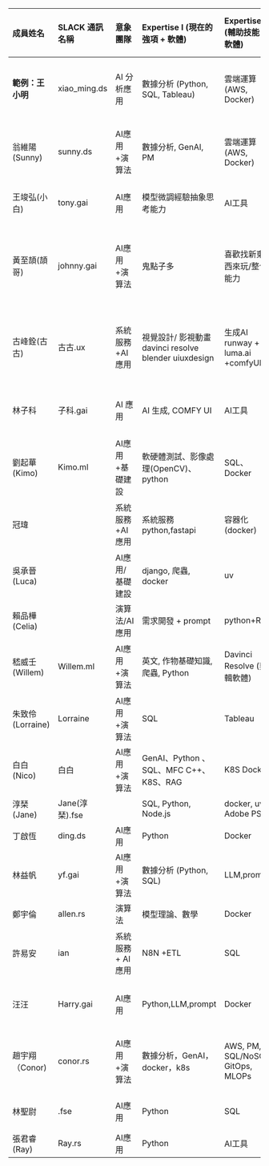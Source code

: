 | 成員姓名 | SLACK 通訊名稱 | 意象團隊 | Expertise I (現在的強項 + 軟體) | Expertise II (輔助技能 + 軟體) | Expertise III (有興趣想學 + 軟體) | 發展職位 (Career Path) | Notion 帳號 | 資策會班級 |
| :--- | :--- | :--- | :--- | :--- | :--- | :--- | :--- | :--- |
| **範例：王小明** | xiao_ming.ds | AI 分析應用 | 數據分析 (Python, SQL, Tableau) | 雲端運算 (AWS, Docker) | 生成式 AI (LangChain, GPT) | 資料科學家 → 生成式 AI 工程師 | xxx@gmail.com | AIPE01 |
| 翁維陽(Sunny) | sunny.ds | AI應用+演算法 | 數據分析, GenAI, PM | 雲端運算 (AWS, Docker) | 生成式 AI (LangChain, GPT) | 資料科學家 → 生成式 AI 工程師 | | BDSE |
| 王竣弘(小白) | tony.gai | AI應用 | 模型微調經驗抽象思考能力 | AI工具 | 影像辨識，生成，整合應用 | AI科學家 | a0936880824@gmail.com | AIPE01 |
| 黃至頡(頡哥) | johnny.gai | AI應用+演算法 | 鬼點子多 | 喜歡找新東西來玩/整合能力 | AI工具 | 演算法相關 我想自己改工具 AI工程師 → 未知 | yhsuan06@gmail.com | AIPE01 |
| 古峰銓(古古) | 古古.ux | 系統服務 +AI應用 | 視覺設計/ 影視動畫 davinci resolve blender uiuxdesign | 生成AI runway + luma.ai +comfyUI | python後端 react前端 | AI視覺設計師/ AI應用工程師/ 專案經理 | kuphoto1995@gmail.com | AIPE01 |
| 林子科 | 子科.gai | AI 應用 | AI 生成, COMFY UI | AI工具 | 影像辨識工程師, OPEN CV | AI 工程師 → 視覺化工程師 | felixthecat860212@gmail.com | AIPE01 |
| 劉起華(Kimo) | Kimo.ml | AI應用+基礎建設 | 軟硬體測試、影像處理(OpenCV)、python | SQL、Docker | 生成式 AI、node.js | AI 工程師 | t85093733@gmail.com | AIPE01 |
| 冠瑋 | | 系統服務+AI應用 | 系統服務python,fastapi | 容器化(docker) | CI/CD k8s MLflow | 系統架構師 系統設計師 | bheadwei0910@gmail.com | AIPE01 |
| 吳承晉(Luca) | | AI應用/基礎建設 | django, 爬蟲, docker | uv | k8s | AI應用+後端 | xx61509xx@gmail.com | AIPE01 |
| 賴品樺(Celia) | | 演算法/AI應用 | 需求開發 + prompt | python+RAG | MLOps | 資料科學家 | ruby05210521@gmail.com | AIPE01 |
| 嵇威壬(Willem) | Willem.ml | AI應用+演算法 | 英文, 作物基礎知識, 爬蟲, Python | Davinci Resolve (剪輯軟體) | Machine Learning, Data ETL, Deep learning | 數據分析師 | giwalrian50902@gmail.com | AIPE01 |
| 朱致伶(Lorraine) | Lorraine | AI應用+演算法 | SQL | Tableau | ML/DL、Spark、k8s | 數據分析師→資料科學家 | snow40718@gmail.com | AIPE01 |
| 白白(Nico) | 白白 | AI應用+演算法 | GenAI、Python 、SQL、MFC C++、K8S、RAG | K8S Docker | ML/DL GCP MLOps | 韌體工程師→ AI顧問 | ssilver45tw@gmail.com | BDSE37 |
| 淳琹(Jane) | Jane(淳琹).fse | | SQL, Python, Node.js | docker, uv, Adobe PS iA | Figma, react, GCP | 全端工程師 | yangchuncin@gmail.com | AIML06 |
| 丁啟恆 | ding.ds | AI應用 | Python | Docker | Nuxt | 系統分析師 | a0986772199@gmail.com | AIOT05 |
| 林益帆 | yf.gai | AI應用+演算法 | 數據分析 (Python, SQL) | LLM,prompt | 影像辨識, openCV,雲端技術,ML/DL | AI工程師/資料科學家 | xz6u06@gmail.com | AIPE01 |
| 鄭宇倫 | allen.rs | 演算法 | 模型理論、數學 | Docker | k8s | AI研究科學家 | karta454515@gmail.com | AIPE01 |
| 許易安 | ian | 系統服務 + AI應用 | N8N +ETL | SQL | Machine Learning, Deep learning | 資料科學家 -> AI工程師 | tim40612@gmail.com | AIPE01 |
| 汪汪 | Harry.gai | AI應用 | Python,LLM,prompt | Docker | VLM+OCR | AI 工程師 → AI視覺工程師 | wang0919113922@gmail.com | AIML06 |
| 趙宇翔（Conor) | conor.rs | AI應用+演算法 | 數據分析，GenAI，docker，k8s | AWS, PM, SQL/NoSQL, GitOps, MLOPs | Model ,learning strategy, digital twins, wasm | Any | conor1932@gmail.com | BDSE35 |
| 林聖尉 | .fse | AI應用 | Python | SQL | 影像辨識,Deep learning | 資料科學家 | lkzaxx.work@gmai.com | BDSEE32 |
| 張君睿(Ray) | Ray.rs | AI應用 | Python | AI工具 | 生成式 AI | AI工程師 | a123441991@gmail.com | AIPE01 |
